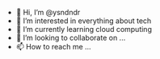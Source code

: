 - 👋 Hi, I’m @ysndndr
- 👀 I’m interested in everything about tech
- 🌱 I’m currently learning cloud computing
- 💞️ I’m looking to collaborate on ...
- 📫 How to reach me ...

<!---
ysndndr/ysndndr is a ✨ special ✨ repository because its `README.md` (this file) appears on your GitHub profile.
You can click the Preview link to take a look at your changes.
--->
